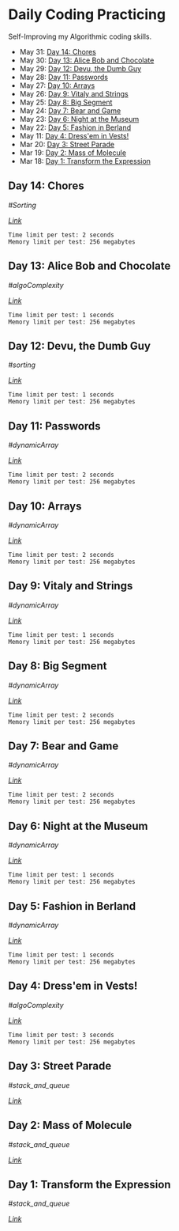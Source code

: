 # Daily Coding Practicing

Self-Improving my Algorithmic coding skills.

- May 31: [Day 14: Chores](#day-14-chores)
- May 30: [Day 13: Alice Bob and Chocolate](#day-13-alice-bob-and-chocolate)
- May 29: [Day 12: Devu, the Dumb Guy](#day-12-devu-the-dump-guy)
- May 28: [Day 11: Passwords](#day-11-passwords)
- May 27: [Day 10: Arrays](#day-10-arrays)
- May 26: [Day 9: Vitaly and Strings](#day-9-vitaly-and-strings)
- May 25: [Day 8: Big Segment](#day-8-big-segment)
- May 24: [Day 7: Bear and Game](#day-7-bear-and-game)
- May 23: [Day 6: Night at the Museum](#day-6-night-at-the-museum)
- May 22: [Day 5: Fashion in Berland](#day-5-fashion-in-berland)
- May 11: [Day 4: Dress'em in Vests!](#day-4-dressem-in-vests!)
- Mar 20: [Day 3: Street Parade](#day-3-street-parade)
- Mar 19: [Day 2: Mass of Molecule](#day-2-mass-of-molecule)
- Mar 18: [Day 1: Transform the Expression](#day-1-transform-the-expression)

## Day 14: Chores

_\#Sorting_

_[Link](http://209.97.167.211/cfp.jsp?id=R169A)_

```
Time limit per test: 2 seconds
Memory limit per test: 256 megabytes
```

## Day 13: Alice Bob and Chocolate

_\#algoComplexity_

_[Link](https://codeforces.com/problemset/problem/6/C)_

```
Time limit per test: 1 seconds
Memory limit per test: 256 megabytes
```

## Day 12: Devu, the Dumb Guy

_\#sorting_

_[Link](https://codeforces.com/problemset/problem/439/B)_

```
Time limit per test: 1 seconds
Memory limit per test: 256 megabytes
```

## Day 11: Passwords

_\#dynamicArray_

_[Link](https://codeforces.com/contest/721/problem/B)_

```
Time limit per test: 2 seconds
Memory limit per test: 256 megabytes
```

## Day 10: Arrays

_\#dynamicArray_

_[Link](https://codeforces.com/problemset/problem/572/A)_

```
Time limit per test: 2 seconds
Memory limit per test: 256 megabytes
```

## Day 9: Vitaly and Strings

_\#dynamicArray_

_[Link](https://codeforces.com/problemset/problem/518/A)_

```
Time limit per test: 1 seconds
Memory limit per test: 256 megabytes
```

## Day 8: Big Segment

_\#dynamicArray_

_[Link](https://codeforces.com/problemset/problem/242/B)_

```
Time limit per test: 2 seconds
Memory limit per test: 256 megabytes
```

## Day 7: Bear and Game

_\#dynamicArray_

_[Link](https://codeforces.com/problemset/problem/673/A)_

```
Time limit per test: 2 seconds
Memory limit per test: 256 megabytes
```

## Day 6: Night at the Museum

_\#dynamicArray_

_[Link](https://codeforces.com/problemset/problem/731/A)_

```
Time limit per test: 1 seconds
Memory limit per test: 256 megabytes
```

## Day 5: Fashion in Berland

_\#dynamicArray_

_[Link](https://codeforces.com/problemset/problem/691/A)_

```
Time limit per test: 1 seconds
Memory limit per test: 256 megabytes
```

## Day 4: Dress'em in Vests!

_\#algoComplexity_

_[Link](https://codeforces.com/problemset/problem/161/A)_

```
Time limit per test: 3 seconds
Memory limit per test: 256 megabytes
```

## Day 3: Street Parade

_\#stack_and_queue_

_[Link](https://www.spoj.com/problems/STPAR/)_

## Day 2: Mass of Molecule

_\#stack_and_queue_

_[Link](https://www.spoj.com/problems/MMASS/)_

## Day 1: Transform the Expression

_\#stack_and_queue_

[_Link_](https://www.spoj.com/problems/ONP/)
